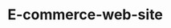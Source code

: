 # E-commerce-web-site
<!DOCTYPE html>
<html lang="en">
<head>
 <meta charset="utf-8">
 <meta http-equiv="X-UA-Compatible" content="IE=edge">
 <meta name="viewport" content="width=device-width, initial-scale=1">
 <meta name="description" content="">
 <meta name="author" content="">
 <title>Bootstrap Store</title>
 <!-- Bootstrap Core CSS -->
 <link href="css/bootstrap.css" rel="stylesheet">
 <!-- Custom CSS -->
 <link href="style.css" rel="stylesheet">
 <!-- HTML5 Shim and Respond.js IE8 support of HTML5 elements and
media queries -->
 <!-- WARNING: Respond.js doesn't work if you view the page via
file:// -->
 <!--[if lt IE 9]>
 <script src="https://oss.maxcdn.com/libs/html5shiv/3.7.0/
html5shiv.js"></script>
 <script src="https://oss.maxcdn.com/libs/respond.js/1.4.2/respond.
min.js"></script>
 <![endif]-->
</head>
<body>
 <!-- jQuery Version 1.11.0 -->
 <script src="js/jquery-1.11.1.js"></script>
 <!-- Bootstrap Core JavaScript -->
 <script src="js/bootstrap.js"></script>
</body>
</html>
